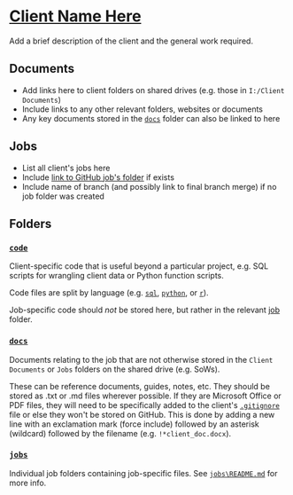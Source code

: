 # [Client Name Here](https://clientwebsite.com)

Add a brief description of the client and the general work required.

## Documents

 - Add links here to client folders on shared drives (e.g. those in `I:/Client Documents`)
 - Include links to any other relevant folders, websites or documents
 - Any key documents stored in the [`docs`](./docs) folder can also be linked to here 

## Jobs

 - List all client's jobs here
 - Include [link to GitHub job's folder](./jobs) if exists
 - Include name of branch (and possibly link to final branch merge) if no job folder was created

## Folders

### [`code`](./code)

Client-specific code that is useful beyond a particular project, e.g. SQL scripts for wrangling client data or Python function scripts.

Code files are split by language (e.g. [`sql`](./_job_folder_template/code/sql/), [`python`](./_job_folder_template/code/python), or [`r`](./_job_folder_template/code/sql)). 

Job-specific code should _not_ be stored here, but rather in the relevant [job](./jobs) folder.

### [`docs`](./docs)

Documents relating to the job that are not otherwise stored in the `Client Documents` or `Jobs` folders on the shared drive (e.g. SoWs).

These can be reference documents, guides, notes, etc. They should be stored as .txt or .md files wherever possible. If they are Microsoft Office or PDF files, they will need to be specifically added to the client's [`.gitignore`](.gitignore) file or else they won't be stored on GitHub. This is done by adding a new line with an exclamation mark (force include) followed by an asterisk (wildcard) followed by the filename (e.g. `!*client_doc.docx`).

### [`jobs`](./jobs)

Individual job folders containing job-specific files. See [`jobs\README.md`](./jobs/README.md) for more info.
